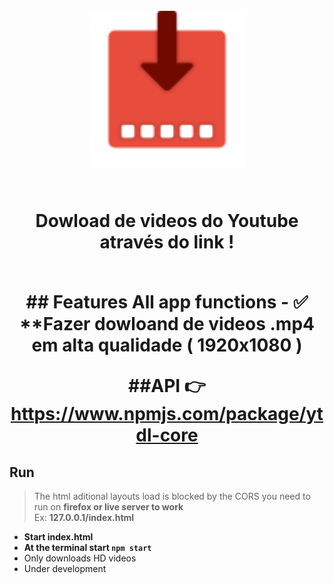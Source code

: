 <h1 align="center">
<br>
  <img src="./assets/img/icon.png" width="250">
<br>
<br>

<p align="center">Dowload de videos do Youtube através do link !</p>
<br>
## Features
All app functions
- ✅ **Fazer dowloand de videos .mp4 em alta qualidade ( 1920x1080 )

##API
👉 https://www.npmjs.com/package/ytdl-core

## Run
> The html aditional layouts load is blocked by the CORS you need to run on **firefox or live server to work**  
> Ex: **127.0.0.1/index.html**
- **Start index.html**
- **At the terminal start `npm start`**
- Only downloads HD videos
- Under development
